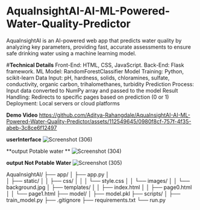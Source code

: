 # AquaInsightAI-AI-ML-Powered-Water-Quality-Predictor
AquaInsightAI is an AI-powered web app that predicts water quality by analyzing key parameters, providing fast, accurate assessments to ensure safe drinking water using a machine learning model.

#**Technical Details**
Front-End: HTML, CSS, JavaScript.
Back-End: Flask framework.
ML Model: RandomForestClassifier
Model Training: Python, scikit-learn
Data Input: pH, hardness, solids, chloramines, sulfate, conductivity, organic carbon, trihalomethanes, turbidity
Prediction Process: Input data converted to NumPy array and passed to the model
Result Handling: Redirects to specific pages based on prediction (0 or 1)
Deployment: Local servers or cloud platforms

**Demo Video**
https://github.com/Aditya-Rahangdale/AquaInsightAI-AI-ML-Powered-Water-Quality-Predictor/assets/112549645/0980f8cf-757f-4f35-abeb-3c8ce6f12497

**userInterface**
![Screenshot (306)](https://github.com/Aditya-Rahangdale/AquaInsightAI-AI-ML-Powered-Water-Quality-Predictor/assets/112549645/ba146124-542e-4e3d-9c61-24a6f8cae8f6)

**output Potable water **
![Screenshot (304)](https://github.com/Aditya-Rahangdale/AquaInsightAI-AI-ML-Powered-Water-Quality-Predictor/assets/112549645/6d953792-c400-4296-9a77-eea2a5e4f453)

**output Not Potable Water**
![Screenshot (305)](https://github.com/Aditya-Rahangdale/AquaInsightAI-AI-ML-Powered-Water-Quality-Predictor/assets/112549645/23884aaa-a6f9-4453-b174-beb0af718557)


AquaInsightAI/
├── app/
│   ├── app.py
│   
│   ├── static/
│   │   ├── css/
│   │   │   └── style.css
│   │   └── images/
│   │       └── background.jpg
│   ├── templates/
│   │   ├── index.html
│   │   ├── page0.html
│   │   └── page1.html
├── model/
│   ├── model.pkl
├── scripts/
│   ├── train_model.py
├── .gitignore
├── requirements.txt
└── run.py
